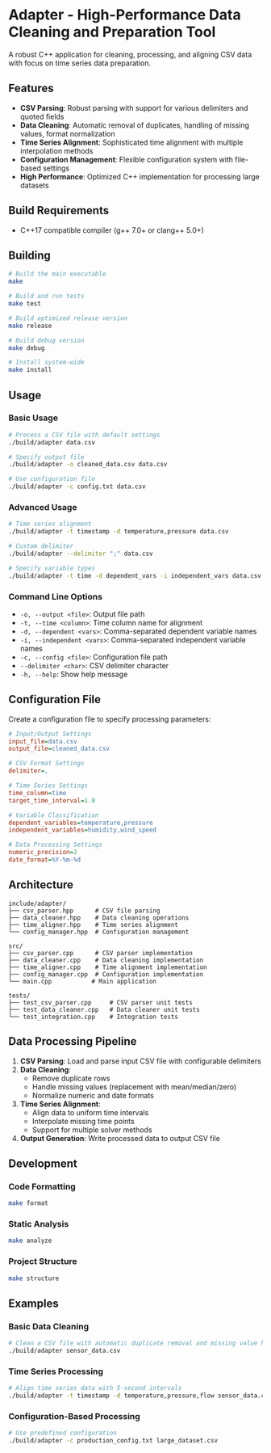 # Adapter - High-Performance Data Cleaning and Preparation Tool

A robust C++ application for cleaning, processing, and aligning CSV data with focus on time series data preparation.

## Features

- **CSV Parsing**: Robust parsing with support for various delimiters and quoted fields
- **Data Cleaning**: Automatic removal of duplicates, handling of missing values, format normalization
- **Time Series Alignment**: Sophisticated time alignment with multiple interpolation methods
- **Configuration Management**: Flexible configuration system with file-based settings
- **High Performance**: Optimized C++ implementation for processing large datasets

## Build Requirements

- C++17 compatible compiler (g++ 7.0+ or clang++ 5.0+)

## Building

```bash
# Build the main executable
make

# Build and run tests
make test

# Build optimized release version
make release

# Build debug version
make debug

# Install system-wide
make install
```

## Usage

### Basic Usage

```bash
# Process a CSV file with default settings
./build/adapter data.csv

# Specify output file
./build/adapter -o cleaned_data.csv data.csv

# Use configuration file
./build/adapter -c config.txt data.csv
```

### Advanced Usage

```bash
# Time series alignment
./build/adapter -t timestamp -d temperature,pressure data.csv

# Custom delimiter
./build/adapter --delimiter ";" data.csv

# Specify variable types
./build/adapter -t time -d dependent_vars -i independent_vars data.csv
```

### Command Line Options

- `-o, --output <file>`: Output file path
- `-t, --time <column>`: Time column name for alignment
- `-d, --dependent <vars>`: Comma-separated dependent variable names
- `-i, --independent <vars>`: Comma-separated independent variable names
- `-c, --config <file>`: Configuration file path
- `--delimiter <char>`: CSV delimiter character
- `-h, --help`: Show help message

## Configuration File

Create a configuration file to specify processing parameters:

```ini
# Input/Output Settings
input_file=data.csv
output_file=cleaned_data.csv

# CSV Format Settings
delimiter=,

# Time Series Settings
time_column=time
target_time_interval=1.0

# Variable Classification
dependent_variables=temperature,pressure
independent_variables=humidity,wind_speed

# Data Processing Settings
numeric_precision=2
date_format=%Y-%m-%d
```

## Architecture

```
include/adapter/
├── csv_parser.hpp      # CSV file parsing
├── data_cleaner.hpp    # Data cleaning operations
├── time_aligner.hpp    # Time series alignment
└── config_manager.hpp  # Configuration management

src/
├── csv_parser.cpp      # CSV parser implementation
├── data_cleaner.cpp    # Data cleaning implementation
├── time_aligner.cpp    # Time alignment implementation
├── config_manager.cpp  # Configuration implementation
└── main.cpp           # Main application

tests/
├── test_csv_parser.cpp     # CSV parser unit tests
├── test_data_cleaner.cpp   # Data cleaner unit tests
└── test_integration.cpp    # Integration tests
```

## Data Processing Pipeline

1. **CSV Parsing**: Load and parse input CSV file with configurable delimiters
2. **Data Cleaning**:
   - Remove duplicate rows
   - Handle missing values (replacement with mean/median/zero)
   - Normalize numeric and date formats
3. **Time Series Alignment**:
   - Align data to uniform time intervals
   - Interpolate missing time points
   - Support for multiple solver methods
4. **Output Generation**: Write processed data to output CSV file

## Development

### Code Formatting
```bash
make format
```

### Static Analysis
```bash
make analyze
```

### Project Structure
```bash
make structure
```

## Examples

### Basic Data Cleaning
```bash
# Clean a CSV file with automatic duplicate removal and missing value handling
./build/adapter sensor_data.csv
```

### Time Series Processing
```bash
# Align time series data with 5-second intervals
./build/adapter -t timestamp -d temperature,pressure,flow sensor_data.csv
```

### Configuration-Based Processing
```bash
# Use predefined configuration
./build/adapter -c production_config.txt large_dataset.csv
```
